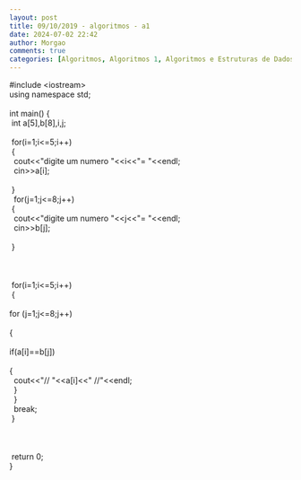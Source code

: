 ```yaml
---
layout: post
title: 09/10/2019 - algoritmos - a1
date: 2024-07-02 22:42
author: Morgao
comments: true
categories: [Algoritmos, Algoritmos 1, Algoritmos e Estruturas de Dados, beecrowd, Linguagem C, Programação]
---
```

#include &lt;iostream&gt;<br />
using namespace std;<br />
<br />
int main() {<br />
&nbsp;int a[5],b[8],i,j;<br />
<br />
&nbsp;for(i=1;i&lt;=5;i++)<br />
&nbsp;{<br />
&nbsp; cout&lt;&lt;"digite um numero "&lt;&lt;i&lt;&lt;"= "&lt;&lt;endl;<br />
&nbsp; cin&gt;&gt;a[i];<br />
&nbsp;<br />
&nbsp;}<br />
&nbsp; for(j=1;j&lt;=8;j++)<br />
&nbsp;{<br />
&nbsp; cout&lt;&lt;"digite um numero "&lt;&lt;j&lt;&lt;"= "&lt;&lt;endl;<br />
&nbsp; cin&gt;&gt;b[j];<br />
&nbsp;<br />
&nbsp;}<br />
<br />
<br />
<br />
&nbsp;for(i=1;i&lt;=5;i++)<br />
&nbsp;{<br />
&nbsp;<span style="white-space: pre;"> </span>for (j=1;j&lt;=8;j++)<br />
&nbsp;<span style="white-space: pre;"> </span>{<br />
&nbsp;<span style="white-space: pre;">  </span>if(a[i]==b[j])<br />
&nbsp;<span style="white-space: pre;">  </span>{<br />
&nbsp;<span style="white-space: pre;">   </span>cout&lt;&lt;"// "&lt;&lt;a[i]&lt;&lt;" //"&lt;&lt;endl;<br />
&nbsp;<span style="white-space: pre;">  </span>}<br />
&nbsp;<span style="white-space: pre;"> </span>}<br />
&nbsp;<span style="white-space: pre;"> </span>break;<br />
&nbsp;}<br />
<br />
<br />
&nbsp;<br />
&nbsp;return 0;<br />
}<br />
<div>
<br /></div>

